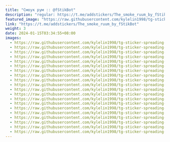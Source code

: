 ```yaml
---
title: "Смоук рум :: @fStikBot"
description: "regular: https://t.me/addstickers/The_smoke_ruum_by_fStikBot"
featured_image: "https://raw.githubusercontent.com/kylelin1998/tg-sticker-spreading-worldwide-images/main/img/d8a8fff4-4d55-4f55-b13b-6b91c7cde05a.jpg"
link: "https://t.me/addstickers/The_smoke_ruum_by_fStikBot"
weight: 3
date: 2024-01-15T03:34:55+08:00
images:
  - https://raw.githubusercontent.com/kylelin1998/tg-sticker-spreading-worldwide-images/main/img/d8a8fff4-4d55-4f55-b13b-6b91c7cde05a.jpg
  - https://raw.githubusercontent.com/kylelin1998/tg-sticker-spreading-worldwide-images/main/img/f2e2d9f4-e2f2-4658-a753-2c23ab388fd0.jpg
  - https://raw.githubusercontent.com/kylelin1998/tg-sticker-spreading-worldwide-images/main/img/01e8dcb0-315e-40f5-8e9a-e35e44b23bf8.jpg
  - https://raw.githubusercontent.com/kylelin1998/tg-sticker-spreading-worldwide-images/main/img/f827fa29-1960-4445-aa49-6749c16579dc.jpg
  - https://raw.githubusercontent.com/kylelin1998/tg-sticker-spreading-worldwide-images/main/img/88e964f6-5e19-4aab-af40-8ad34b90e817.jpg
  - https://raw.githubusercontent.com/kylelin1998/tg-sticker-spreading-worldwide-images/main/img/8f453d80-9c4a-442c-a13a-1facc96bdeec.jpg
  - https://raw.githubusercontent.com/kylelin1998/tg-sticker-spreading-worldwide-images/main/img/c9bdcb83-d156-4fa8-a3a2-0053a3f21ed4.jpg
  - https://raw.githubusercontent.com/kylelin1998/tg-sticker-spreading-worldwide-images/main/img/41684efa-782a-474f-b8f9-a75762fff8a4.jpg
  - https://raw.githubusercontent.com/kylelin1998/tg-sticker-spreading-worldwide-images/main/img/5770b238-1310-4e6d-a5d0-d61803bd6260.jpg
  - https://raw.githubusercontent.com/kylelin1998/tg-sticker-spreading-worldwide-images/main/img/3a973b10-d6e9-49ea-a5b2-253c9b1514dc.jpg
  - https://raw.githubusercontent.com/kylelin1998/tg-sticker-spreading-worldwide-images/main/img/769c7f46-6990-4f15-bde3-d2101a866092.jpg
  - https://raw.githubusercontent.com/kylelin1998/tg-sticker-spreading-worldwide-images/main/img/e76a0aad-b0d8-4d40-b734-07ec988b4545.jpg
  - https://raw.githubusercontent.com/kylelin1998/tg-sticker-spreading-worldwide-images/main/img/2a943810-5479-4505-81a8-909a25fbb2ae.jpg
  - https://raw.githubusercontent.com/kylelin1998/tg-sticker-spreading-worldwide-images/main/img/9a3555bc-ef64-4671-b475-8614ce4c003e.jpg
  - https://raw.githubusercontent.com/kylelin1998/tg-sticker-spreading-worldwide-images/main/img/d5e6f9a3-14a5-4eef-8355-84e0b7234008.jpg
  - https://raw.githubusercontent.com/kylelin1998/tg-sticker-spreading-worldwide-images/main/img/4c253bff-dc6e-46ea-bd00-a1728d49f0ee.jpg
  - https://raw.githubusercontent.com/kylelin1998/tg-sticker-spreading-worldwide-images/main/img/9a409f59-b534-475e-8df9-63cd609e88fd.jpg
  - https://raw.githubusercontent.com/kylelin1998/tg-sticker-spreading-worldwide-images/main/img/633b1724-7b27-4bc1-b146-fd4855f4530d.jpg
  - https://raw.githubusercontent.com/kylelin1998/tg-sticker-spreading-worldwide-images/main/img/5b642e6f-7b4f-44a0-b21c-059e38c48c15.jpg
  - https://raw.githubusercontent.com/kylelin1998/tg-sticker-spreading-worldwide-images/main/img/78a92c24-97c2-4f19-a11d-deaaa5e3d5e2.jpg
---
```

